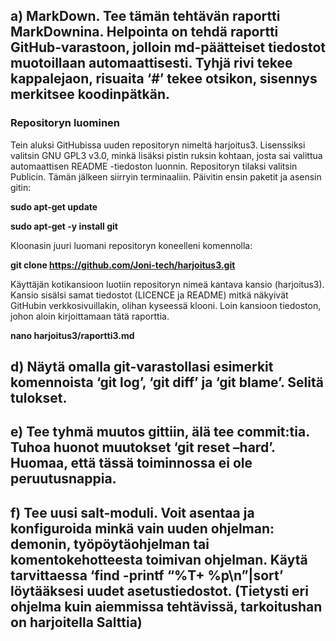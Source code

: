 ## a) MarkDown. Tee tämän tehtävän raportti MarkDownina. Helpointa on tehdä raportti GitHub-varastoon, jolloin md-päätteiset tiedostot muotoillaan automaattisesti. Tyhjä rivi tekee kappalejaon, risuaita ‘#’ tekee otsikon, sisennys merkitsee koodinpätkän.

### Repositoryn luominen

Tein aluksi GitHubissa uuden repositoryn nimeltä harjoitus3. Lisenssiksi valitsin GNU GPL3 v3.0, minkä lisäksi pistin ruksin kohtaan, josta sai valittua automaattisen README -tiedoston luonnin. Repositoryn tilaksi valitsin Publicin. Tämän jälkeen siirryin terminaaliin. Päivitin ensin paketit ja asensin gitin:

**sudo apt-get update**

**sudo apt-get -y install git**

Kloonasin juuri luomani repositoryn koneelleni komennolla:

**git clone https://github.com/Joni-tech/harjoitus3.git**

Käyttäjän kotikansioon luotiin repositoryn nimeä kantava kansio (harjoitus3). Kansio sisälsi samat tiedostot (LICENCE ja README) mitkä näkyivät GitHubin verkkosivuillakin, olihan kyseessä klooni. Loin kansioon tiedoston, johon aloin kirjoittamaan tätä raporttia. 

**nano harjoitus3/raportti3.md**
 

## d) Näytä omalla git-varastollasi esimerkit komennoista ‘git log’, ‘git diff’ ja ‘git blame’. Selitä tulokset.

## e) Tee tyhmä muutos gittiin, älä tee commit:tia. Tuhoa huonot muutokset ‘git reset –hard’. Huomaa, että tässä toiminnossa ei ole peruutusnappia.

## f) Tee uusi salt-moduli. Voit asentaa ja konfiguroida minkä vain uuden ohjelman: demonin, työpöytäohjelman tai komentokehotteesta toimivan ohjelman. Käytä tarvittaessa ‘find -printf “%T+ %p\n”|sort’ löytääksesi uudet asetustiedostot. (Tietysti eri ohjelma kuin aiemmissa tehtävissä, tarkoitushan on harjoitella Salttia)
